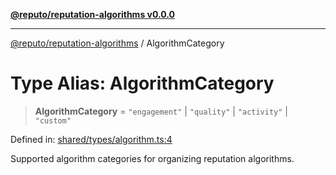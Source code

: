 [**@reputo/reputation-algorithms v0.0.0**](../README.md)

***

[@reputo/reputation-algorithms](../globals.md) / AlgorithmCategory

# Type Alias: AlgorithmCategory

> **AlgorithmCategory** = `"engagement"` \| `"quality"` \| `"activity"` \| `"custom"`

Defined in: [shared/types/algorithm.ts:4](https://github.com/TogetherCrew/reputo/blob/0ed4dcc2bc5d7d34aede436d32405afb8fe52d0b/packages/reputation-algorithms/src/shared/types/algorithm.ts#L4)

Supported algorithm categories for organizing reputation algorithms.

